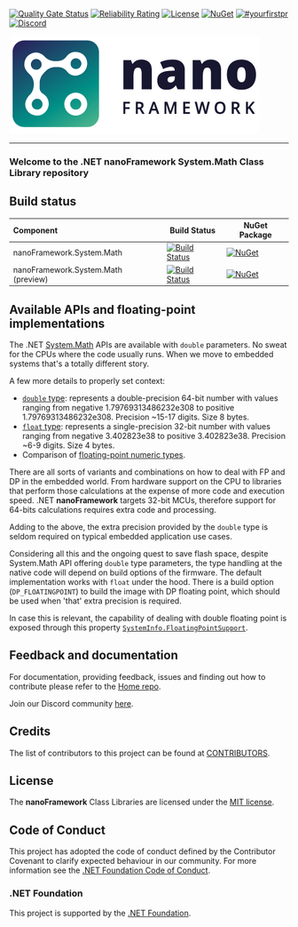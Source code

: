 [![Quality Gate Status](https://sonarcloud.io/api/project_badges/measure?project=nanoframework_lib-nanoFramework.System.Math&metric=alert_status)](https://sonarcloud.io/dashboard?id=nanoframework_lib-nanoFramework.System.Math) [![Reliability Rating](https://sonarcloud.io/api/project_badges/measure?project=nanoframework_lib-nanoFramework.System.Math&metric=reliability_rating)](https://sonarcloud.io/dashboard?id=nanoframework_lib-nanoFramework.System.Math) [![License](https://img.shields.io/badge/License-MIT-blue.svg)](LICENSE) [![NuGet](https://img.shields.io/nuget/dt/nanoFramework.System.Math.svg?label=NuGet&style=flat&logo=nuget)](https://www.nuget.org/packages/nanoFramework.System.Math/) [![#yourfirstpr](https://img.shields.io/badge/first--timers--only-friendly-blue.svg)](https://github.com/nanoframework/Home/blob/main/CONTRIBUTING.md) [![Discord](https://img.shields.io/discord/478725473862549535.svg?logo=discord&logoColor=white&label=Discord&color=7289DA)](https://discord.gg/gCyBu8T)

![nanoFramework logo](http://raw.githubusercontent.com/nanoframework/Home/main/resources/logo/nanoFramework-repo-logo.png)

-----

### Welcome to the .NET **nanoFramework** System.Math Class Library repository

## Build status

| Component | Build Status | NuGet Package |
|:-|---|---|
| nanoFramework.System.Math | [![Build Status](https://dev.azure.com/nanoframework/System.Math/_apis/build/status/System.Math?repoName=nanoframework%2FSystem.Math&branchName=main)](https://dev.azure.com/nanoframework/System.Math/_build/latest?definitionId=10&repoName=nanoframework%2FSystem.Math&branchName=main) | [![NuGet](https://img.shields.io/nuget/v/nanoFramework.System.Math.svg?label=NuGet&style=flat&logo=nuget)](https://www.nuget.org/packages/nanoFramework.System.Math/) |
| nanoFramework.System.Math (preview) | [![Build Status](https://dev.azure.com/nanoframework/System.Math/_apis/build/status/System.Math?repoName=nanoframework%2FSystem.Math&branchName=develop)](https://dev.azure.com/nanoframework/System.Math/_build/latest?definitionId=10&repoName=nanoframework%2FSystem.Math&branchName=develop) | [![NuGet](https://img.shields.io/nuget/vpre/nanoFramework.System.Math.svg?label=NuGet&style=flat&logo=nuget)](https://www.nuget.org/packages/nanoFramework.System.Math/) |

## Available APIs and floating-point implementations

The .NET [System.Math](https://docs.microsoft.com/en-us/dotnet/api/system.math) APIs are available with `double` parameters. No sweat for the CPUs where the code usually runs.
When we move to embedded systems that's a totally different story.

A few more details to properly set context:

- [`double` type](https://docs.microsoft.com/en-us/dotnet/api/system.double): represents a double-precision 64-bit number with values ranging from negative 1.79769313486232e308 to positive 1.79769313486232e308. Precision ~15-17 digits. Size 8 bytes.
- [`float` type](https://docs.microsoft.com/en-us/dotnet/api/system.single): represents a single-precision 32-bit number with values ranging from negative 3.402823e38 to positive 3.402823e38. Precision ~6-9 digits. Size 4 bytes.
- Comparison of [floating-point numeric types](https://docs.microsoft.com/en-us/dotnet/csharp/language-reference/builtin-types/floating-point-numeric-types).

There are all sorts of variants and combinations on how to deal with FP and DP in the embedded world. From hardware support on the CPU to libraries that perform those calculations at the expense of more code and execution speed. .NET **nanoFramework** targets 32-bit MCUs, therefore support for 64-bits calculations requires extra code and processing.

Adding to the above, the extra precision provided by the `double` type is seldom required on typical embedded application use cases.

Considering all this and the ongoing quest to save flash space, despite System.Math API offering `double` type parameters, the type handling at the native code will depend on build options of the firmware. The default implementation works with `float` under the hood. There is a build option (`DP_FLOATINGPOINT`) to build the image with DP floating point, which should be used when 'that' extra precision is required.

In case this is relevant, the capability of dealing with double floating point is exposed through this property [`SystemInfo.FloatingPointSupport`](https://docs.nanoframework.net/api/nanoFramework.Runtime.Native.SystemInfo.html#nanoFramework_Runtime_Native_SystemInfo_FloatingPointSupport).

## Feedback and documentation

For documentation, providing feedback, issues and finding out how to contribute please refer to the [Home repo](https://github.com/nanoframework/Home).

Join our Discord community [here](https://discord.gg/gCyBu8T).

## Credits

The list of contributors to this project can be found at [CONTRIBUTORS](https://github.com/nanoframework/Home/blob/main/CONTRIBUTORS.md).

## License

The **nanoFramework** Class Libraries are licensed under the [MIT license](LICENSE.md).

## Code of Conduct

This project has adopted the code of conduct defined by the Contributor Covenant to clarify expected behaviour in our community.
For more information see the [.NET Foundation Code of Conduct](https://dotnetfoundation.org/code-of-conduct).

### .NET Foundation

This project is supported by the [.NET Foundation](https://dotnetfoundation.org).
